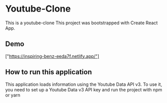 # Youtube-Clone
This is a youtube-clone
This project was bootstrapped with Create React App.

## Demo
["https://inspiring-benz-eeda7f.netlify.app/"]

## How to run this application

This application loads information using the Youtube Data API v3.
To use it, you need to set up a Youtube Data v3 API key and run the project with npm or yarn
